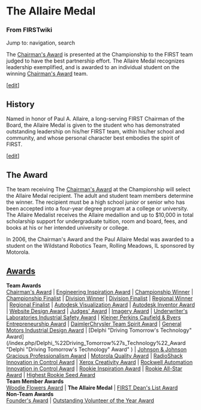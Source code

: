 # The Allaire Medal

### From FIRSTwiki

Jump to: navigation, search

  
The [Chairman's Award](/index.php/Chairman%27s_Award "Chairman's Award" ) is
presented at the Championship to the FIRST team judged to have the best
partnership effort. The Allaire Medal recognizes leadership exemplified, and
is awarded to an individual student on the winning [Chairman's
Award](/index.php/Chairman%27s_Award "Chairman's Award" ) team.

[[edit](/index.php?title=The_Allaire_Medal&action=edit&section=1 "Edit
section: History" )]

## History

Named in honor of Paul A. Allaire, a long-serving FIRST Chairman of the Board,
the Allaire Medal is given to the student who has demonstrated outstanding
leadership on his/her FIRST team, within his/her school and community, and
whose personal character best embodies the spirit of FIRST.

[[edit](/index.php?title=The_Allaire_Medal&action=edit&section=2 "Edit
section: The Award" )]

## The Award

The team receiving The [Chairman's Award](/index.php/Chairman%27s_Award
"Chairman's Award" ) at the Championship will select the Allaire Medal
recipient. The adult and student team members determine the winner. The
recipient must be a high school junior or senior who has been accepted into a
four-year degree program at a college or university. The Allaire Medalist
receives the Allaire medallion and up to $10,000 in total scholarship support
for undergraduate tuition, room and board, fees, and books at his or her
intended university or college.

In 2006, the Chairman's Award and the Paul Allaire Medal was awarded to a
student on the Wildstand Robotics Team, Rolling Meadows, IL sponsored by
Motorola.  

[Awards](/index.php/Awards "Awards" )  
---  
**Team Awards**   
[Chairman's Award](/index.php/Chairman%27s_Award "Chairman's Award" ) |
[Engineering Inspiration Award](/index.php/Engineering_Inspiration_Award
"Engineering Inspiration Award" ) | [Championship
Winner](/index.php/Championship_Winner "Championship Winner" ) | [Championship
Finalist](/index.php/Championship_Finalist "Championship Finalist" ) |
[Division Winner](/index.php/Division_Winner "Division Winner" ) | [Division
Finalist](/index.php/Division_Finalist "Division Finalist" ) | [Regional
Winner](/index.php/Regional_Winner "Regional Winner" ) | [Regional
Finalist](/index.php/Regional_Finalist "Regional Finalist" ) | [Autodesk
Visualization Award](/index.php/Autodesk_Visualization_Award "Autodesk
Visualization Award" ) | [Autodesk Inventor
Award](/index.php/Autodesk_Inventor_Award "Autodesk Inventor Award" ) |
[Website Design Award](/index.php/Website_Design_Award "Website Design Award"
) | [Judges' Award](/index.php/Judges%27_Award "Judges' Award" ) | [Imagery
Award](/index.php/Imagery_Award "Imagery Award" ) | [Underwriter's
Laboratories Industrial Safety
Award](/index.php/Underwriter%27s_Laboratories_Industrial_Safety_Award
"Underwriter's Laboratories Industrial Safety Award" ) | [Kleiner Perkins
Caufield &amp; Byers Entrepreneurship
Award](/index.php/Kleiner_Perkins_Caufield_%26_Byers_Entrepreneurship_Award
"Kleiner Perkins Caufield & Byers Entrepreneurship Award" ) | [DaimlerChrysler
Team Spirit Award](/index.php/DaimlerChrysler_Team_Spirit_Award
"DaimlerChrysler Team Spirit Award" ) | [General Motors Industrial Design
Award](/index.php/General_Motors_Industrial_Design_Award "General Motors
Industrial Design Award" ) | [Delphi "Driving Tomorrow's Technology"
Award](/index.php/Delphi_%22Driving_Tomorrow%27s_Technology%22_Award "Delphi
"Driving Tomorrow's Technology" Award" ) | [Johnson &amp; Johnson Gracious
Professionalism
Award](/index.php/Johnson_%26_Johnson_Gracious_Professionalism_Award "Johnson
& Johnson Gracious Professionalism Award" ) | [Motorola Quality
Award](/index.php/Motorola_Quality_Award "Motorola Quality Award" ) |
[RadioShack Innovation in Control
Award](/index.php/RadioShack_Innovation_in_Control_Award "RadioShack
Innovation in Control Award" ) | [Xerox Creativity
Award](/index.php/Xerox_Creativity_Award "Xerox Creativity Award" ) |
[Rockwell Automation Innovation in Control
Award](/index.php/Rockwell_Automation_Innovation_in_Control_Award "Rockwell
Automation Innovation in Control Award" ) | [Rookie Inspiration
Award](/index.php/Rookie_Inspiration_Award "Rookie Inspiration Award" ) |
[Rookie All-Star Award](/index.php/Rookie_All-Star_Award "Rookie All-Star
Award" ) | [Highest Rookie Seed Award](/index.php/Highest_Rookie_Seed_Award
"Highest Rookie Seed Award" )  
**Team Member Awards**   
[Woodie Flowers Award](/index.php/Woodie_Flowers_Award "Woodie Flowers Award"
) | **The Allaire Medal** | [FIRST Dean's List
Award](/index.php/FIRST_Dean%27s_List_Award "FIRST Dean's List Award" )  
**Non-Team Awards**   
[Founder's Award](/index.php/Founder%27s_Award "Founder's Award" ) |
[Outstanding Volunteer of the Year
Award](/index.php/Outstanding_Volunteer_of_the_Year_Award "Outstanding
Volunteer of the Year Award" )  
  
